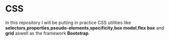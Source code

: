 # CSS

In this repository I will be putting in practice CSS utilities like **selectors**,**properties**,**pseudo-elements**,**specificity**,**box model**,**flex box** and **grid** aswell as the framework **Bootstrap**.
